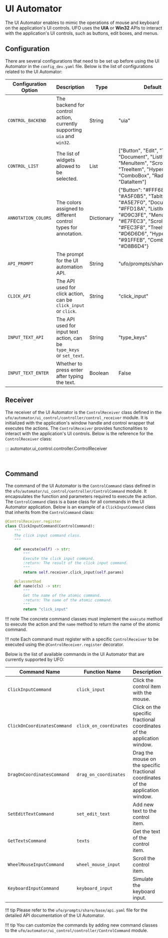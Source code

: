 # UI Automator

The UI Automator enables to mimic the operations of mouse and keyboard on the application's UI controls. UFO uses the **UIA** or **Win32** APIs to interact with the application's UI controls, such as buttons, edit boxes, and menus.


## Configuration

There are several configurations that need to be set up before using the UI Automator in the `config_dev.yaml` file. Below is the list of configurations related to the UI Automator:

| Configuration Option    | Description                                                                                             | Type     | Default Value |
|-------------------------|---------------------------------------------------------------------------------------------------------|----------|---------------|
| `CONTROL_BACKEND`       | The backend for control action, currently supporting `uia` and `win32`.                                 | String   | "uia"         |
| `CONTROL_LIST`          | The list of widgets allowed to be selected.                                                             | List     | ["Button", "Edit", "TabItem", "Document", "ListItem", "MenuItem", "ScrollBar", "TreeItem", "Hyperlink", "ComboBox", "RadioButton", "DataItem"] |
| `ANNOTATION_COLORS`     | The colors assigned to different control types for annotation.                                          | Dictionary | {"Button": "#FFF68F", "Edit": "#A5F0B5", "TabItem": "#A5E7F0", "Document": "#FFD18A", "ListItem": "#D9C3FE", "MenuItem": "#E7FEC3", "ScrollBar": "#FEC3F8", "TreeItem": "#D6D6D6", "Hyperlink": "#91FFEB", "ComboBox": "#D8B6D4"} |
| `API_PROMPT`           | The prompt for the UI automation API. | String | "ufo/prompts/share/base/api.yaml"          |
| `CLICK_API`              | The API used for click action, can be `click_input` or `click`. | String  | "click_input" |
| `INPUT_TEXT_API`         | The API used for input text action, can be `type_keys` or `set_text`. | String  | "type_keys"   |
| `INPUT_TEXT_ENTER`       | Whether to press enter after typing the text.    | Boolean | False         |



## Receiver

The receiver of the UI Automator is the `ControlReceiver` class defined in the `ufo/automator/ui_control/controller/control_receiver` module. It is initialized with the application's window handle and control wrapper that executes the actions. The `ControlReceiver` provides functionalities to interact with the application's UI controls. Below is the reference for the `ControlReceiver` class:

::: automator.ui_control.controller.ControlReceiver

<br>

## Command

The command of the UI Automator is the `ControlCommand` class defined in the `ufo/automator/ui_control/controller/ControlCommand` module. It encapsulates the function and parameters required to execute the action. The `ControlCommand` class is a base class for all commands in the UI Automator application. Below is an example of a `ClickInputCommand` class that inherits from the `ControlCommand` class:

```python
@ControlReceiver.register
class ClickInputCommand(ControlCommand):
    """
    The click input command class.
    """

    def execute(self) -> str:
        """
        Execute the click input command.
        :return: The result of the click input command.
        """
        return self.receiver.click_input(self.params)

    @classmethod
    def name(cls) -> str:
        """
        Get the name of the atomic command.
        :return: The name of the atomic command.
        """
        return "click_input"
```

!!! note
    The concrete command classes must implement the `execute` method to execute the action and the `name` method to return the name of the atomic command.

!!! note
    Each command must register with a specific `ControlReceiver` to be executed using the `@ControlReceiver.register` decorator.

Below is the list of available commands in the UI Automator that are currently supported by UFO:

| Command Name | Function Name | Description |
|--------------|---------------|-------------|
| `ClickInputCommand` | `click_input` | Click the control item with the mouse. |
| `ClickOnCoordinatesCommand` | `click_on_coordinates` | Click on the specific fractional coordinates of the application window. |
| `DragOnCoordinatesCommand` | `drag_on_coordinates` | Drag the mouse on the specific fractional coordinates of the application window. |
| `SetEditTextCommand` | `set_edit_text` | Add new text to the control item. |
| `GetTextsCommand` | `texts` | Get the text of the control item. |
| `WheelMouseInputCommand` | `wheel_mouse_input` | Scroll the control item. |
| `KeyboardInputCommand` | `keyboard_input` | Simulate the keyboard input. |

!!! tip
    Please refer to the `ufo/prompts/share/base/api.yaml` file for the detailed API documentation of the UI Automator.

!!! tip
    You can customize the commands by adding new command classes to the `ufo/automator/ui_control/controller/ControlCommand` module.
